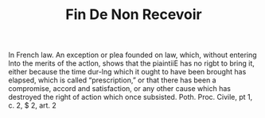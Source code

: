 ---
title: Fin De Non Recevoir
letter: F
permalink: "/definitions/bld-fin-de-non-recevoir.html"
body: In French law. An exception or plea founded on law, which, without entering
  lnto the merits of the actlon, shows that the piaintiiE has no rigbt to bring it,
  either because the time dur-lng which it ought to have been brought has elapsed,
  which is called “prescription,” or that there has been a compromise, accord and
  satisfaction, or any other cause which has destroyed the right of action which once
  subsisted. Poth. Proc. Civile, pt 1, c. 2, $ 2, art. 2
published_at: '2018-07-07'
source: Black's Law Dictionary 2nd Ed (1910)
layout: post
---